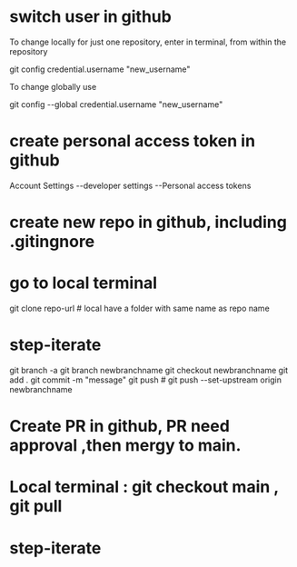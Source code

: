# switch user in github
To change locally for just one repository, enter in terminal, from within the repository

git config credential.username "new_username"

To change globally use

git config --global credential.username "new_username"

# create personal access token in github
 Account Settings --developer settings --Personal access tokens

# create new repo in github, including .gitingnore 
# go to local terminal 
 git clone repo-url   # local have a folder with same name as repo name

# step-iterate
 git branch -a 
 git branch newbranchname
 git checkout newbranchname
 git add .
 git commit -m "message"
 git push   # git push --set-upstream origin newbranchname
 
 # Create PR in github, PR need approval ,then mergy to main. 
 # Local terminal : git checkout main , git pull

# step-iterate
 
 



